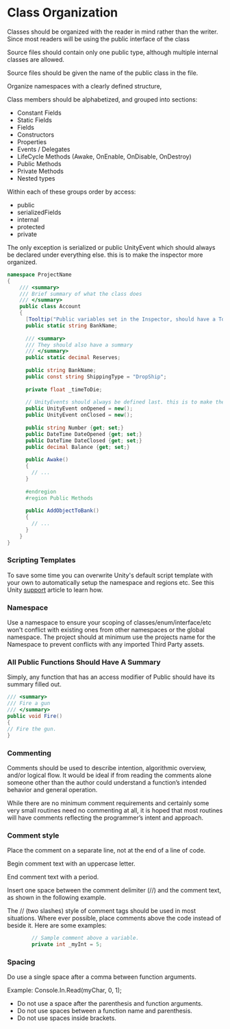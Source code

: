 ﻿# Class Organization

Classes should be organized with the reader in mind rather than the writer. Since most readers will be using the public interface of the class

Source files should contain only one public type, although multiple internal classes are allowed.

Source files should be given the name of the public class in the file.

Organize namespaces with a clearly defined structure,

Class members should be alphabetized, and grouped into sections:

- Constant Fields
- Static Fields
- Fields
- Constructors
- Properties
- Events / Delegates
- LifeCycle Methods (Awake, OnEnable, OnDisable, OnDestroy)
- Public Methods
- Private Methods
- Nested types

Within each of these groups order by access:
- public
- serializedFields
- internal
- protected
- private

The only exception is serialized or public UnityEvent which should always be declared under everything else.
this is to make the inspector more organized.

```csharp
namespace ProjectName
{
	/// <summary>  
	/// Brief summary of what the class does
	/// </summary>
    public class Account
    {
      [Tooltip("Public variables set in the Inspector, should have a Tooltip")]
      public static string BankName;
      
	  /// <summary>  
	  /// They should also have a summary
	  /// </summary>
      public static decimal Reserves;
 
      public string BankName;
      public const string ShippingType = "DropShip";
      
      private float _timeToDie;
      
      // UnityEvents should always be defined last. this is to make the editor look more readable.
      public UnityEvent onOpened = new();
      public UnityEvent onClosed = new();
	 
      public string Number {get; set;}
      public DateTime DateOpened {get; set;}
      public DateTime DateClosed {get; set;}
      public decimal Balance {get; set;}
            
      public Awake()
      {
        // ...
      }
      
      #endregion
	  #region Public Methods
	  
      public AddObjectToBank()
      {
        // ...
      }
    }
}
```


### Scripting Templates
To save some time you can overwrite Unity's default script template with your own to automatically setup the namespace and regions etc. See this Unity [support](https://support.unity3d.com/hc/en-us/articles/210223733-How-to-customize-Unity-script-templates) article to learn how.

### Namespace

Use a namespace to ensure your scoping of classes/enum/interface/etc won't conflict with existing ones from other namespaces or the global namespace. The project should at minimum use the projects name for the Namespace to prevent conflicts with any imported Third Party assets.

### All Public Functions Should Have A Summary
Simply, any function that has an access modifier of Public should have its summary filled out.
```csharp
/// <summary>
/// Fire a gun
/// </summary>
public void Fire()
{
// Fire the gun.
}
```

### Commenting
Comments should be used to describe intention, algorithmic overview, and/or logical flow. It would be ideal if from reading the comments alone someone other than the author could understand a function’s intended behavior and general operation.

While there are no minimum comment requirements and certainly some very small routines need no commenting at all, it is hoped that most routines will have comments reflecting the programmer’s intent and approach.

### Comment style

Place the comment on a separate line, not at the end of a line of code.

Begin comment text with an uppercase letter.

End comment text with a period.

Insert one space between the comment delimiter (//) and the comment text, as shown in the following example.

The // (two slashes) style of comment tags should be used in most situations. Where ever possible, place comments above the code instead of beside it. Here are some examples:

```csharp
        // Sample comment above a variable.
        private int _myInt = 5;
```

### Spacing
Do use a single space after a comma between function arguments.

Example: Console.In.Read(myChar, 0, 1);

- Do not use a space after the parenthesis and function arguments.
- Do not use spaces between a function name and parenthesis.
- Do not use spaces inside brackets.